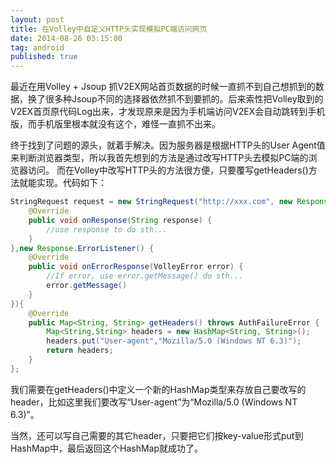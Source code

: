 ```yaml
---
layout: post
title: 在Volley中自定义HTTP头实现模拟PC端访问网页
date: 2014-08-26 03:15:00
tag: android
published: true
---
```

最近在用Volley + Jsoup 抓V2EX网站首页数据的时候一直抓不到自己想抓到的数据，换了很多种Jsoup不同的选择器依然抓不到要抓的。后来索性把Volley取到的V2EX首页原代码Log出来，才发现原来是因为手机端访问V2EX会自动跳转到手机版，而手机版里根本就没有这个，难怪一直抓不出来。

终于找到了问题的源头，就着手解决。因为服务器是根据HTTP头的User Agent值来判断浏览器类型，所以我首先想到的方法是通过改写HTTP头去模拟PC端的浏览器访问。 而在Volley中改写HTTP头的方法很方便，只要覆写getHeaders()方法就能实现。代码如下：

```java
StringRequest request = new StringRequest("http://xxx.com", new Response.Listener<String>() {
    @Override
    public void onResponse(String response) {
        //use response to do sth...
    }
},new Response.ErrorListener() {
    @Override
    public void onErrorResponse(VolleyError error) {
        //If error, use error.getMessage() do sth...
        error.getMessage()
    }
}){
    @Override
    public Map<String, String> getHeaders() throws AuthFailureError {
        Map<String,String> headers = new HashMap<String, String>();
        headers.put("User-agent","Mozilla/5.0 (Windows NT 6.3)");
        return headers;
    }
};
```

我们需要在getHeaders()中定义一个新的HashMap类型来存放自己要改写的header，比如这里我们要改写“User-agent”为“Mozilla/5.0 (Windows NT 6.3)”。

当然，还可以写自己需要的其它header，只要把它们按key-value形式put到HashMap中，最后返回这个HashMap就成功了。
